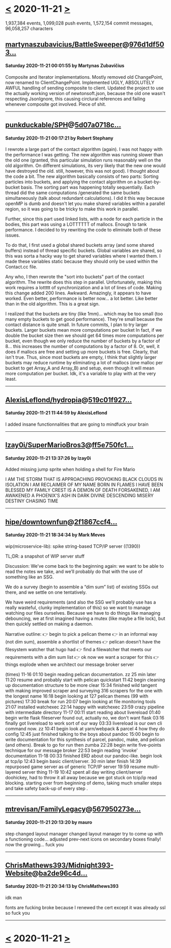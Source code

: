 # [<](2020-11-20.md) 2020-11-21 [>](2020-11-22.md)

1,937,384 events, 1,099,028 push events, 1,572,154 commit messages, 96,058,257 characters


## [martynaszubavicius/BattleSweeper](https://github.com/martynaszubavicius/BattleSweeper)@[976d1df503...](https://github.com/martynaszubavicius/BattleSweeper/commit/976d1df5038ad160d3f5c6ee0f6952de8e36c72a)
#### Saturday 2020-11-21 00:01:55 by Martynas Zubavičius

Composite and Iterator implementations. Mostly removed old ChangePoint, now renamed to ClientChangePoint. Implemented UGLY, ABSOLUTELY AWFUL handling of sending composite to client. Updated the project to use the actually working version of newtonsoft.json, because the old one wasn't respecting JsonIgnore, this causing circlural references and failing whenever composite got involved. Piece of shit.

---
## [punkduckable/SPH](https://github.com/punkduckable/SPH)@[5d07a0718c...](https://github.com/punkduckable/SPH/commit/5d07a0718c9041bee50c63d34725917d1316d8d2)
#### Saturday 2020-11-21 00:17:21 by Robert Stephany

I rewrote a large part of the contact algorithm (again). I was not happy
with the performance I was getting. The new algorithm was running slower
than the old one (granted, this particular simulation runs reasonably
well on the old algorithm. On different simulations, its very likely
that the new one would have destroyed the old. still, however, this was
not good). I thought about the code a bit. The new algorithm basically
consists of two parts: Sorting particles into buckets, and applying
the contact algorithm on a bucket-by-bucket basis. The sorting part
was happening totally sequentially. Each thread did the same computations
/generated the same buckets simultaneously (talk about redundant
calculations). I did it this way because openMP is dumb and doesn't
let you make shared variables within a parallel region, so it was
going to be tricky to make this work in parallel.

Further, since this part used linked lists, with a node for each
particle in the bodies, this part was using a LOTTTTTT of mallocs.
Enough to tank performance. I decided to try rewriting the code to
eliminate both of these issues.

To do that, I first used a global shared buckets array (and some
shared buffers) instead of thread specific buckets. Global variables
are shared, so this was sorta a hacky way to get shared variables
where I wanted them. I made these variables static because they should
only be used within the Contact.cc file.

Any who, I then rewrote the "sort into buckets" part of the contact
algorithm. The rewrite does this step in parallel. Unfortunately,
making this work requires a lottttt of synchronization and a lot of
lines of code. Making this change added 200 lines. Awkward. Amazingly,
it appears to have worked. Even better, performance is better now...
a lot better. Like better than in the old algorithm. This is a great
sign.

I realized that the buckets are tiny (like 1mm)... which may be too
small (too many empty buckets to get good performance). They're small
because the contact distance is quite small. In future commits, I plan
to try larger buckets. Larger buckets mean more computations per bucket
In fact, if we double the bucket size then we should get 64 times more
computations per bucket, even though we only reduce the number of
buckets by a factor of 8... this increases the number of computations
by a factor of 8. Or, well, it does if mallocs are free and setting up
more buckets is free. Clearly, that isn't true. Thus, since most
buckets are empty, I think that slightly larger buckets may reduce
runtime by eliminating a lot of mallocs (one malloc per bucket to
get Array_A and Array_B) and setup, even though it will mean more
computation per bucket. Idk, it's a variable to play with at the very
least.

---
## [AlexisLeflond/hydropia](https://github.com/AlexisLeflond/hydropia)@[519c01f927...](https://github.com/AlexisLeflond/hydropia/commit/519c01f927d3dee5e7c4ec3c12777810470fa913)
#### Saturday 2020-11-21 11:44:59 by AlexisLeflond

I added insane functionnalities that are going to mindfuck your brain

---
## [Izay0i/SuperMarioBros3](https://github.com/Izay0i/SuperMarioBros3)@[ff5e750fc1...](https://github.com/Izay0i/SuperMarioBros3/commit/ff5e750fc126bb7bb4e08ea02b2eac331a84eaf8)
#### Saturday 2020-11-21 13:37:26 by Izay0i

Added missing jump sprite when holding a shell for Fire Mario

I AM THE STORM THAT IS APPROACHING
PROVOKING
BLACK CLOUDS IN ISOLATION
I AM RECLAIMER OF MY NAME
BORN IN FLAMES
I HAVE BEEN BLESSED
MY FAMILY CREST IS A DEMON OF DEATH
FORSAKENED, I AM AWAKENED
A PHOENIX'S ASH IN DARK DIVINE
DESCENDING MISERY
DESTINY CHASING TIME

---
## [hipe/downtownfun](https://github.com/hipe/downtownfun)@[2f1867ccf4...](https://github.com/hipe/downtownfun/commit/2f1867ccf49cbfad17efcebc366429ee0dd72617)
#### Saturday 2020-11-21 18:34:34 by Mark Meves

wip(microservice-lib): spike string-based TCP/IP server ((1390))

TL;DR: a snapshot of WIP server stuff

Discussion: We’ve come back to the beginning again: we want to be able
to read the notes we take, and we’ll probably do that with the use of
something like an SSG.

We do a survey (begin to assemble a “dim sum” list) of existing SSGs
out there, and we settle on one tentatively.

We have weird requirements (and also the SSG we’ll probably use has
a really wasteful, clunky implementation of this) so we want to manage
watching our files ourselves. Because we have to do things like managing
debouncing, we at first imagined having a mutex (like maybe a file lock),
but then quickly settled on making a daemon.

Narrative outline:
👉 begin to pick a pelican theme
👉 in an informal way (not dim sum), assemble a shortlist of themes
👉 pelican doesn’t have the filesystem watcher that hugo had
👉 find a filewatcher that meets our requirements with a dim sum list
👉 ok now we want a scraper for this
👉 things explode when we architect our message broker server

(times)
  11-16 01:10  begin reading pelican documentation. zz 25 min later
        11:20  resume and probably start with pelican quickstart
        11:42  begin cleaning up documentation structure to be more clear
        15:34  finished wild tangent with making improved scraper and
               surveying 316 scrapers for the one with the longest name
        16:18  begin looking at 127 pelican themes (99 with pictures)
        17:30  break for run
        20:07  begin looking at file monitoring tools
        21:07  installed watchexec
        22:14  happy with watchexec
        23:59  crazy pipeline with intermediate directory
  11-17 00:11  start reading about livereload
        01:40  begin write flask fileserver
               found out, actually no, we don't want flask
        03:16  finally got livereload to work sort of our way
        03:33  livereload is our own cli command now. zz
        10:41  begin look at yarn/webpack & parcel 4 how they do config
        12:45  just finished talking to the boys about pandoc
        15:00  begin to write documentation for this synthesis of parcel,
               pandoc, make, and pelican (and others). Break to go for
               run then zumba
        22:28  begin write five-points technique for our message broker
        22:53  begin reading 'invoke' documentation
  11-18 00:33  finished ERD about our pandoc-like. begin look at tcp/ip
        12:43  begin basic client/server. 30 min later finish
        14:39  repurposed game server as of generic TCP/IP server
        19:59  resume multi-layered server thing
  11-19 10:42  spent all day writing client/server doohickey, had to
               throw it all away because we got stuck on tcip/ip read
               blocking. starting over from beginning of demo, taking
               much smaller steps and take safety back-up of every step
.

---
## [mtrevisan/FamilyLegacy](https://github.com/mtrevisan/FamilyLegacy)@[567950273e...](https://github.com/mtrevisan/FamilyLegacy/commit/567950273e384bcc9d7dd384a2de5b5912dec280)
#### Saturday 2020-11-21 20:13:20 by mauro

step
changed layout manager
changed layout manager
try to come up with a functioning code...
adjusted prev-next icons on secondary boxes
finally! now the growing...
fuck you

---
## [ChrisMathews393/Midnight393-Website](https://github.com/ChrisMathews393/Midnight393-Website)@[ba2de96c4d...](https://github.com/ChrisMathews393/Midnight393-Website/commit/ba2de96c4d78b94d464384c0e7507072285f37b2)
#### Saturday 2020-11-21 20:34:13 by ChrisMathews393

idk man

fonts are fucking broke because I renewed the cert except it was already ssl so fuck you

---

# [<](2020-11-20.md) 2020-11-21 [>](2020-11-22.md)

